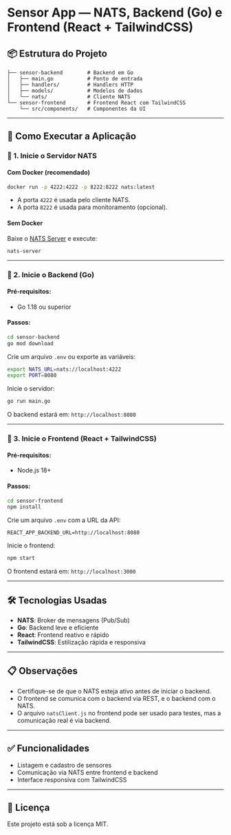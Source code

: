 # Sensor App — NATS, Backend (Go) e Frontend (React + TailwindCSS)

## 📦 Estrutura do Projeto

```
├── sensor-backend        # Backend em Go
│   ├── main.go           # Ponto de entrada
│   ├── handlers/         # Handlers HTTP
│   ├── models/           # Modelos de dados
│   └── nats/             # Cliente NATS
└── sensor-frontend       # Frontend React com TailwindCSS
    └── src/components/   # Componentes da UI
```

---

## 🚀 Como Executar a Aplicação

### 🔁 1. Inicie o Servidor NATS

#### Com Docker (recomendado)
```bash
docker run -p 4222:4222 -p 8222:8222 nats:latest
```

- A porta `4222` é usada pelo cliente NATS.
- A porta `8222` é usada para monitoramento (opcional).

#### Sem Docker
Baixe o [NATS Server](https://docs.nats.io/running-a-nats-service/introduction/installation) e execute:

```bash
nats-server
```

---

### 🧠 2. Inicie o Backend (Go)

#### Pré-requisitos:
- Go 1.18 ou superior

#### Passos:
```bash
cd sensor-backend
go mod download
```

Crie um arquivo `.env` ou exporte as variáveis:

```bash
export NATS_URL=nats://localhost:4222
export PORT=8080
```

Inicie o servidor:
```bash
go run main.go
```

O backend estará em: `http://localhost:8080`

---

### 🎨 3. Inicie o Frontend (React + TailwindCSS)

#### Pré-requisitos:
- Node.js 18+

#### Passos:
```bash
cd sensor-frontend
npm install
```

Crie um arquivo `.env` com a URL da API:
```env
REACT_APP_BACKEND_URL=http://localhost:8080
```

Inicie o frontend:
```bash
npm start
```

O frontend estará em: `http://localhost:3000`

---

## 🛠️ Tecnologias Usadas

- **NATS**: Broker de mensagens (Pub/Sub)
- **Go**: Backend leve e eficiente
- **React**: Frontend reativo e rápido
- **TailwindCSS**: Estilização rápida e responsiva

---

## 📋 Observações

- Certifique-se de que o NATS esteja ativo antes de iniciar o backend.
- O frontend se comunica com o backend via REST, e o backend com o NATS.
- O arquivo `natsClient.js` no frontend pode ser usado para testes, mas a comunicação real é via backend.

---

## ✅ Funcionalidades

- Listagem e cadastro de sensores
- Comunicação via NATS entre frontend e backend
- Interface responsiva com TailwindCSS

---

## 📄 Licença

Este projeto está sob a licença MIT.
